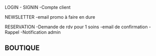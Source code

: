 LOGIN - SIGNIN
-Compte client


NEWSLETTER 
-email promo à faire en dure

RESERVATION
-Demande de rdv pour 1 soins
-email de confirmation
-Rappel
-Notification admin


BOUTIQUE
-
